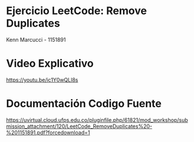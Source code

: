# Ejercicio LeetCode: Remove Duplicates

Kenn Marcucci - 1151891



# Video Explicativo

https://youtu.be/ic1Y0wQLl8s



# Documentación Codigo Fuente

https://uvirtual.cloud.ufps.edu.co/pluginfile.php/61821/mod_workshop/submission_attachment/120/LeetCode_RemoveDuplicates%20-%201151891.pdf?forcedownload=1
